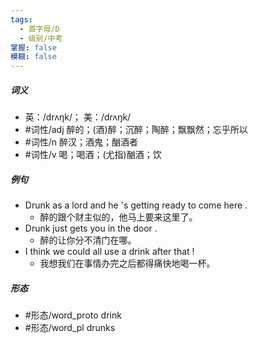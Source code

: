 ```yaml
---
tags:
  - 首字母/D
  - 级别/中考
掌握: false
模糊: false
---
```

##### 词义
- 英：/drʌŋk/； 美：/drʌŋk/
- #词性/adj  醉的；(酒)醉；沉醉；陶醉；飘飘然；忘乎所以
- #词性/n  醉汉；酒鬼；酗酒者
- #词性/v  喝；喝酒；(尤指)酗酒；饮
##### 例句
- Drunk as a lord and he 's getting ready to come here .
	- 醉的跟个财主似的，他马上要来这里了。
- Drunk just gets you in the door .
	- 醉的让你分不清门在哪。
- I think we could all use a drink after that !
	- 我想我们在事情办完之后都得痛快地喝一杯。
##### 形态
- #形态/word_proto drink
- #形态/word_pl drunks
